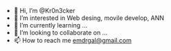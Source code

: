- 👋 Hi, I’m @Kr0n3cker
- 👀 I’m interested in Web desing, movile develop, ANN
- 🌱 I’m currently learning ...
- 💞️ I’m looking to collaborate on ...
- 📫 How to reach me emdrgal@gmail.com

<!---
Kr0n3cker/Kr0n3cker is a ✨ special ✨ repository because its `README.md` (this file) appears on your GitHub profile.
You can click the Preview link to take a look at your changes.
--->
